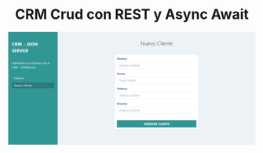<h1 align="center"> CRM Crud con REST y Async Await </h1>
<p align="center">
  <img src="/screencapture.png" title="hover text">
</p>

